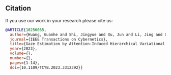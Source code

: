 ## Citation


If you use our work in your research please cite us:

```BibTeX
@ARTICLE{10256055,
  author={Huang, Guanhe and Shi, Jingyue and Xu, Jun and Li, Jing and Chen, Shengyong and Du, Yingjun and Zhen, Xiantong and Liu, Honghai},
  journal={IEEE Transactions on Cybernetics}, 
  title={Gaze Estimation by Attention-Induced Hierarchical Variational Auto-Encoder}, 
  year={2023},
  volume={},
  number={},
  pages={1-14},
  doi={10.1109/TCYB.2023.3312392}}
```
